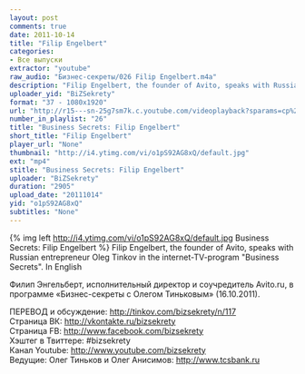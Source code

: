 ```yaml
---
layout: post
comments: true
date: 2011-10-14
title: "Filip Engelbert"
categories:
- Все выпуски
extractor: "youtube"
raw_audio: "Бизнес-секреты/026 Filip Engelbert.m4a"
description: "Filip Engelbert, the founder of Avito, speaks with Russian entrepreneur Oleg Tinkov in the internet-TV-program \"Business Secrets\". In English\n\nФилип Энгельберт, исполнительный директор и соучредитель Avito.ru, в программе «Бизнес-секреты с Олегом Тиньковым» (16.10.2011).\n\nПЕРЕВОД и обсуждение: http://tinkov.com/bizsekrety/n/117\nСтраница ВК: http://vkontakte.ru/bizsekrety\nСтраница FB: http://www.facebook.com/bizsekrety\nХэштег в Твиттере: #bizsekrety\nКанал Youtube: http://www.youtube.com/bizsekrety\nВедущие: Олег Тиньков и Олег Анисимов: http://www.tcsbank.ru"
uploader_yid: "BiZSekrety"
format: "37 - 1080x1920"
url: "http://r15---sn-25g7sm7k.c.youtube.com/videoplayback?sparams=cp%2Cid%2Cip%2Cipbits%2Citag%2Cratebypass%2Csource%2Cupn%2Cexpire&mv=m&ratebypass=yes&id=a35a52f76006f314&ms=au&mt=1362333976&source=youtube&newshard=yes&sver=3&expire=1362357796&key=yt1&ip=92.255.182.31&fexp=906376%2C904825%2C914058%2C913804%2C920704%2C912806%2C902000%2C922403%2C922405%2C929901%2C913605%2C925006%2C906938%2C931202%2C908529%2C920201%2C930101%2C906834%2C913570%2C901451&upn=xWmi4QNCCSg&cp=U0hVR1NQVV9OUENONV9LSllIOjZmWWlSS2szMUVX&itag=37&ipbits=8&signature=114DF0FBAD34CE8C2266C28DB80067ABF72D8603.5C31814BF2FE377BAD0F0DE6EFDB6C41EF12A231"
number_in_playlist: "26"
title: "Business Secrets: Filip Engelbert"
short_title: "Filip Engelbert"
player_url: "None"
thumbnail: "http://i4.ytimg.com/vi/o1pS92AG8xQ/default.jpg"
ext: "mp4"
stitle: "Business Secrets: Filip Engelbert"
uploader: "BiZSekrety"
duration: "2905"
upload_date: "20111014"
yid: "o1pS92AG8xQ"
subtitles: "None"
---
```


{% img left http://i4.ytimg.com/vi/o1pS92AG8xQ/default.jpg Business Secrets: Filip Engelbert %}
Filip Engelbert, the founder of Avito, speaks with Russian entrepreneur Oleg Tinkov in the internet-TV-program "Business Secrets". In English  
  
Филип Энгельберт, исполнительный директор и соучредитель Avito.ru, в программе «Бизнес-секреты с Олегом Тиньковым» (16.10.2011).  
  
ПЕРЕВОД и обсуждение: http://tinkov.com/bizsekrety/n/117  
Страница ВК: http://vkontakte.ru/bizsekrety  
Страница FB: http://www.facebook.com/bizsekrety  
Хэштег в Твиттере: #bizsekrety  
Канал Youtube: http://www.youtube.com/bizsekrety  
Ведущие: Олег Тиньков и Олег Анисимов: http://www.tcsbank.ru